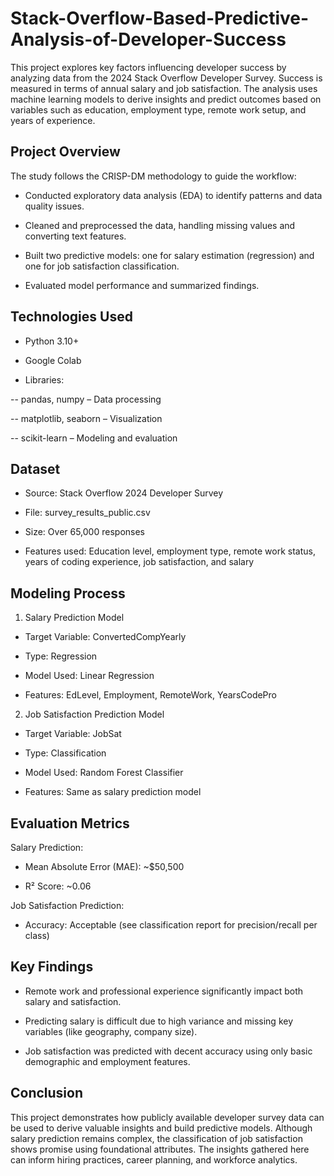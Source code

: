 # Stack-Overflow-Based-Predictive-Analysis-of-Developer-Success
This project explores key factors influencing developer success by analyzing data from the 2024 Stack Overflow Developer Survey. Success is measured in terms of annual salary and job satisfaction. The analysis uses machine learning models to derive insights and predict outcomes based on variables such as education, employment type, remote work setup, and years of experience.

## Project Overview
The study follows the CRISP-DM methodology to guide the workflow:

- Conducted exploratory data analysis (EDA) to identify patterns and data quality issues.

- Cleaned and preprocessed the data, handling missing values and converting text features.

- Built two predictive models: one for salary estimation (regression) and one for job satisfaction classification.

- Evaluated model performance and summarized findings.

## Technologies Used
- Python 3.10+

- Google Colab

- Libraries:

-- pandas, numpy – Data processing

-- matplotlib, seaborn – Visualization

-- scikit-learn – Modeling and evaluation

## Dataset

- Source: Stack Overflow 2024 Developer Survey

- File: survey_results_public.csv

- Size: Over 65,000 responses

- Features used: Education level, employment type, remote work status, years of coding experience, job satisfaction, and salary

## Modeling Process

1. Salary Prediction Model

- Target Variable: ConvertedCompYearly

- Type: Regression

- Model Used: Linear Regression

- Features: EdLevel, Employment, RemoteWork, YearsCodePro

2. Job Satisfaction Prediction Model

- Target Variable: JobSat

- Type: Classification

- Model Used: Random Forest Classifier

- Features: Same as salary prediction model

## Evaluation Metrics

Salary Prediction:

- Mean Absolute Error (MAE): ~$50,500

- R² Score: ~0.06

Job Satisfaction Prediction:

- Accuracy: Acceptable (see classification report for precision/recall per class)

## Key Findings

- Remote work and professional experience significantly impact both salary and satisfaction.

- Predicting salary is difficult due to high variance and missing key variables (like geography, company size).

- Job satisfaction was predicted with decent accuracy using only basic demographic and employment features.

## Conclusion

This project demonstrates how publicly available developer survey data can be used to derive valuable insights and build predictive models. Although salary prediction remains complex, the classification of job satisfaction shows promise using foundational attributes. The insights gathered here can inform hiring practices, career planning, and workforce analytics.


